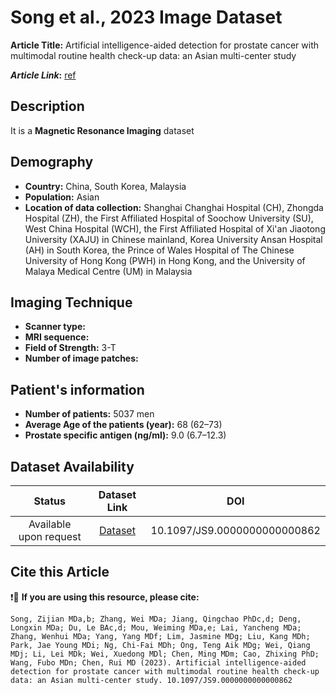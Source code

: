 # **Song et al., 2023 Image Dataset**
**Article Title:** Artificial intelligence-aided detection for prostate cancer with multimodal routine health check-up data: an Asian multi-center study

**_Article Link_:** [ref](https://pubmed.ncbi.nlm.nih.gov/37988414/)

## **Description**
It is a **Magnetic Resonance Imaging** dataset

## **Demography**
+ **Country:** China, South Korea, Malaysia
+ **Population:** Asian
+ **Location of data collection:** Shanghai Changhai Hospital (CH), Zhongda Hospital (ZH), the First Affiliated Hospital of Soochow University (SU), West China Hospital (WCH), the First Affiliated Hospital of Xi'an Jiaotong University (XAJU) in Chinese mainland, Korea University Ansan Hospital (AH) in South Korea, the Prince of Wales Hospital of The Chinese University of Hong Kong (PWH) in Hong Kong, and the University of Malaya Medical Centre (UM) in Malaysia

## **Imaging Technique**
+ **Scanner type:**   
+ **MRI sequence:** 
+ **Field of Strength:** 3-T
+ **Number of image patches:** 
  
## **Patient's information**
+ **Number of patients:** 5037 men
+ **Average Age of the patients (year):** 68 (62–73)
+ **Prostate specific antigen (ng/ml):** 9.0 (6.7–12.3)

  
## **Dataset Availability**

|**Status**|**Dataset Link**|**DOI**|
|:---:|:---:|:---:|
|Available upon request| [Dataset](https://pubmed.ncbi.nlm.nih.gov/37988414/)| 10.1097/JS9.0000000000000862

  
## **Cite this Article**

❗🛑 **If you are using this resource, please cite:**

```
Song, Zijian MDa,b; Zhang, Wei MDa; Jiang, Qingchao PhDc,d; Deng, Longxin MDa; Du, Le BAc,d; Mou, Weiming MDa,e; Lai, Yancheng MDa; Zhang, Wenhui MDa; Yang, Yang MDf; Lim, Jasmine MDg; Liu, Kang MDh; Park, Jae Young MDi; Ng, Chi-Fai MDh; Ong, Teng Aik MDg; Wei, Qiang MDj; Li, Lei MDk; Wei, Xuedong MDl; Chen, Ming MDm; Cao, Zhixing PhD; Wang, Fubo MDn; Chen, Rui MD (2023). Artificial intelligence-aided detection for prostate cancer with multimodal routine health check-up data: an Asian multi-center study. 10.1097/JS9.0000000000000862

```
